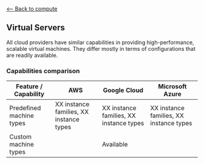 [<-- Back to compute](../Readme.md)

## Virtual Servers ##

All cloud providers have similar capabilities in providing high-performance, scalable virtual machines. They differ mostly in terms of configurations that are readily available.

### Capabilities comparison ###

| Feature / Capability | AWS | Google Cloud | Microsoft Azure | 
| -------------------- | --- | ------------ | --------------- |
| Predefined machine types | XX instance families, XX instance types | XX instance families, XX instance types | XX instance families, XX instance types |
| Custom machine types |  | Available | |
